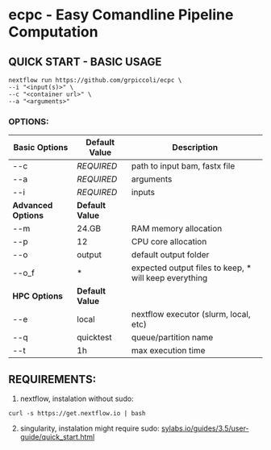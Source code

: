 # ecpc - Easy Comandline Pipeline Computation

## QUICK START - BASIC USAGE
```
nextflow run https://github.com/grpiccoli/ecpc \
--i "<input(s)>" \
--c "<container url>" \
--a "<arguments>"
```

### OPTIONS:
| Basic Options | Default Value                      | Description
| ------------- | ---------------------------------- | ---------------------------------------
| --c         | *REQUIRED* | path to input bam, fastx file  
| --a           | *REQUIRED* |  arguments  
| --i           | *REQUIRED* |  inputs    
| **Advanced Options** | **Default Value**                        |
| --m           | 24.GB                   | RAM memory allocation  
| --p           | 12                      | CPU core allocation  
| --o           | output                   | default output folder  
| --o_f           | *                   | expected output files to keep, * will keep everything  
| **HPC Options** | **Default Value**                        |
| --e           | local                   | nextflow executor (slurm, local, etc)  
| --q           | quicktest                  | queue/partition name  
| --t           | 1h                      | max execution time  

## REQUIREMENTS:
1) nextflow, instalation without sudo:
```
curl -s https://get.nextflow.io | bash
```
2) singularity, instalation might require sudo:
[sylabs.io/guides/3.5/user-guide/quick_start.html](https://sylabs.io/guides/3.5/user-guide/quick_start.html)